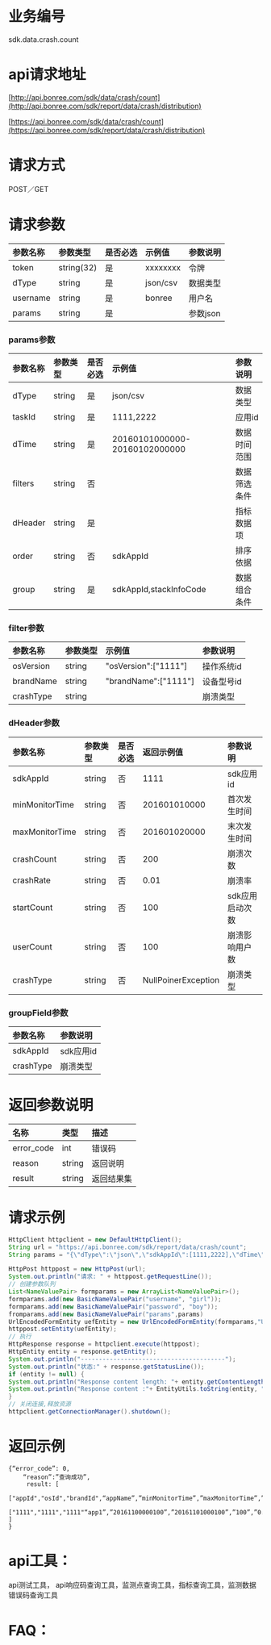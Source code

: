 # 业务编号

sdk.data.crash.count

# api请求地址

[http://api.bonree.com/sdk/data/crash/count](http://api.bonree.com/sdk/report/data/crash/distribution)

[https://api.bonree.com/sdk/data/crash/count](https://api.bonree.com/sdk/report/data/crash/distribution)

# 请求方式

POST／GET

# 请求参数

| 参数名称 | 参数类型 | 是否必选 | 示例值 | 参数说明 |
| :--- | :--- | :--- | :--- | :--- |
| token | string\(32\) | 是 | xxxxxxxx | 令牌 |
| dType | string | 是 | json/csv | 数据类型 |
| username | string | 是 | bonree | 用户名 |
| params | string | 是 |  | 参数json |

### params参数

| 参数名称 | 参数类型 | 是否必选 | 示例值 | 参数说明 |
| :--- | :--- | :--- | :--- | :--- |
| dType | string | 是 | json/csv | 数据类型 |
| taskId | string | 是 | 1111,2222 | 应用id |
| dTime | string | 是 | 20160101000000-20160102000000 | 数据时间范围 |
| filters | string | 否 |  | 数据筛选条件 |
| dHeader | string | 是 |  | 指标数据项 |
| order | string | 否 | sdkAppId | 排序依据 |
| group | string | 是 | sdkAppId,stackInfoCode | 数据组合条件 |

### filter参数

| 参数名称 | 参数类型 | 示例值 | 参数说明 |
| :--- | :--- | :--- | :--- |
| osVersion | string | "osVersion":\["1111"\] | 操作系统id |
| brandName | string | "brandName":\["1111"\] | 设备型号id |
| crashType | string |  | 崩溃类型 |

### dHeader参数

| 参数名称 | 参数类型 | 是否必选 | 返回示例值 | 参数说明 |
| :--- | :--- | :--- | :--- | :--- |
| sdkAppId | string | 否 | 1111 | sdk应用id |
| minMonitorTime | string | 否 | 201601010000 | 首次发生时间 |
| maxMonitorTime | string | 否 | 201601020000 | 末次发生时间 |
| crashCount | string | 否 | 200 | 崩溃次数 |
| crashRate | string | 否 | 0.01 | 崩溃率 |
| startCount | string | 否 | 100 | sdk应用启动次数 |
| userCount | string | 否 | 100 | 崩溃影响用户数 |
| crashType | string | 否 | NullPoinerException | 崩溃类型 |

### groupField参数

| 参数名称 | 参数说明 |
| :--- | :--- |
| sdkAppId | sdk应用id |
| crashType | 崩溃类型 |

# 返回参数说明

| 名称 | 类型 | 描述 |
| :--- | :--- | :--- |
| error\_code | int | 错误码 |
| reason | string | 返回说明 |
| result | string | 返回结果集 |

# 请求示例

```java
HttpClient httpclient = new DefaultHttpClient();
String url = "https://api.bonree.com/sdk/report/data/crash/count";
String params = "{\"dType\":\"json\",\"sdkAppId\":[1111,2222],\"dTime\":\"20160101000000-20160102000000\",\"dHeader\":[\"osId\",\"osVersion\",\"brandName\",\"brandId\"],\"filter\":{\"osId\":[\"1111\"],\"brandId\":[\"1111\"]},\"orderFlag\":[\"appId\"],\"groupfield\":[\"appId\",\"stackInfoCode\"]}}";

HttpPost httppost = new HttpPost(url);
System.out.println("请求: " + httppost.getRequestLine());
// 创建参数队列
List<NameValuePair> formparams = new ArrayList<NameValuePair>();
formparams.add(new BasicNameValuePair("username", "girl"));
formparams.add(new BasicNameValuePair("password", "boy"));
fromparams.add(new BasicNameValuePair("params",params)
UrlEncodedFormEntity uefEntity = new UrlEncodedFormEntity(formparams,"UTF-8");
httppost.setEntity(uefEntity);
// 执行
HttpResponse response = httpclient.execute(httppost);
HttpEntity entity = response.getEntity();
System.out.println("----------------------------------------");
System.out.println("状态:" + response.getStatusLine());
if (entity != null) {
System.out.println("Response content length: "+ entity.getContentLength());
System.out.println("Response content :"+ EntityUtils.toString(entity, "UTF-8"));
}
// 关闭连接,释放资源
httpclient.getConnectionManager().shutdown();
```

# 返回示例

```
{“error_code”: 0,
    “reason”:”查询成功”,
     result: [
              ["appId","osId","brandId",“appName”,”minMonitorTime”,”maxMonitorTime”,”crashCount”,”crashRate”,”userCount”],
              ["1111","1111","1111"“app1”,”20161100000100”,”20161101000100”,”100”,”0.01”,“1”]
]
}
```

# api工具：

api测试工具， api响应码查询工具，监测点查询工具，指标查询工具，监测数据错误码查询工具

# FAQ：



